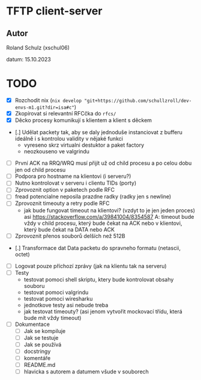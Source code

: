 # TFTP client-server
## Autor
Roland Schulz (xschul06)

datum: 15.10.2023

# TODO
- [x] Rozchodit nix (`nix develop "git+https://github.com/schullzroll/dev-envs-m1.git?dir=isa#c"`)
- [x] Zkopírovat si relevantní RFCčka do `rfcs/`
- [x] Děcko procesy komunikují s klientem a klient s děckem
- [.] Udělat packety tak, aby se daly jednoduše instanciovat z bufferu ideálně i s kontrolou validity v nějaké funkci
    - vyreseno skrz virtualni destuktor a paket factory
    - neozkouseno ve valgrindu
- [ ] První ACK na RRQ/WRQ musí přijít už od child procesu a po celou dobu jen od child procesu
- [ ] Podpora pro hostname na klientovi (i serveru?)
- [ ] Nutno kontrolovat v serveru i clientu TIDs (porty)
- [ ] Zprovoznit option v paketech podle RFC
- [ ] fread potencialne neposila prazdne radky (radky jen s newline)
- [ ] Zprovoznit timeouty a retry podle RFC
    - jak bude fungovat timeout na klientovi? (vzdyt to je jen jeden proces) asi https://stackoverflow.com/a/39841004/8354587
    A: timeout bude vždy v child procesu, který bude čekat na ACK nebo v klientovi, který bude čekat na DATA nebo ACK
- [ ] Zprovoznit přenos souborů delších než 512B
- [.] Transformace dat Data packetu do spravneho formatu (netascii, octet)
- [ ] Logovat pouze příchozí zprávy (jak na klientu tak na serveru)
- [ ] Testy
    - testovat pomoci shell skriptu, ktery bude kontrolovat obsahy souboru
    - testovat pomoci valgrindu
    - testovat pomoci wiresharku
    - jednotkove testy asi nebude treba
    - jak testovat timeouty? (asi jenom vytvořit mockovací třídu, která bude mít vždy timeout)
- [ ] Dokumentace
  - [ ] Jak se kompiluje
  - [ ] Jak se testuje
  - [ ] Jak se používá
  - [ ] docstringy
  - [ ] komentáře
  - [ ] README.md
  - [ ] hlavicka s autorem a datumem všude v souborech